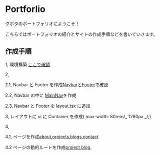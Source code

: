 # Portforlio

クボタのポートフォリオにようこそ！

こちらではポートフォリオの紹介とサイトの作成手順などを書いていきます。

## 作成手順

1, 環境構築 [ここで確認](/READMES/CreationProcedure/Procedure1.md)

2,

2.1, Navbar と Footer を作成[Navbar](/my-app//src/components/navbar.tsx)と[Footer](/my-app/src/components/footer.tsx)で確認

2.2, Navbar の中に [MainNav](/my-app/src/components/main-nav.tsx)を作成

2.3, Navbar と Footer を layout.tsx に追加

3, レイアウトに ui に Container を作成( max-width: 80rem/_ 1280px _/;)

4,

4.1, ページを作成[about](</my-app/src/app/(routes)/about>),[projects](</my-app/src/app/(routes)/projects>),[blogs](</my-app/src/app/(routes)/blogs>),[contact](</my-app/src/app/(routes)/contact>)

4.2 ページの動的ルートを作成[project](</my-app/src/app/(routes)/projects/[projectId]>),[blog](</my-app/src/app/(routes)/blogs/[blogId]>),

